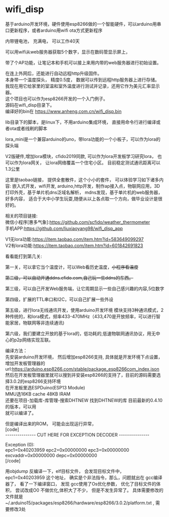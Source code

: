 # wifi_disp
基于arduino开发环境，硬件使用esp8266做的一个智能硬件，可以arduino用串口更新程序，或者arduino用wifi ota方式更新程序

内带锂电池， 充满电， 可以工作40天

可以用wifi从web服务器获取5个数字，显示在数码管显示屏上，

带了个AP功能，让笔记本和手机可以接上来用内带的web服务器进行初始设置。

在连上外网后，还能进行自动远程http升级固件。  
本身带一个温度探头， 精度0.5度， 数据可以传到远程http服务器上进行存储。  
我现在用它给家里的室温和室外温度进行测试并记录，还用它作为美元汇率显示器。  
这个项目也可以作为esp8266开发的一个入门例子。  
源码在wifi_disp目录下。   
编译好的bin在 https://www.anheng.com.cn/wifi_disp.bin  

lib目录下的脚本，是linux下，不用arduino集成环境， 直接用命令行进行编译或者ota或者线刷的脚本

lora_mini是一个兼容arduino的uno，带lora功能的一个小板子，可以作为lora的探头端  

 V2版硬件,增加lora模块，cfido2019同款, 可以作为lora开发板学习研究lora， 也可以作为lora网关， 让lora网络覆盖一个住宅小区。  目前稳定测试通讯距离可以1.3公里  

这里是taobao链接， 提供全套散件，这个小小的套件， 可以体验学习如下诸多内容: 嵌入式开发，wifi开发, arduino,http开发，制作ap接入点，物联网应用，3D打印外壳，基于单片机dns泛域名解析， mdns发现，基于单片机的web服务器，好多内容， 适合于大中小学生玩耍,随便从以上各点取一个方向，做毕业设计是很好的。 

相关的项目链接:  
微信小程序[惠多气象]:https://github.com/scfido/weather_thermometer  
手机APP:https://github.com/liuxiaoyang98/wifi_disp_app  

V1无lora功能:https://item.taobao.com/item.htm?id=583649099297    
V2有lora功能:https://item.taobao.com/item.htm?id=601842691823  

看看能打到第几关:  

第一关，可以拿它当个温度计，可以Web看历史温度，~~小程序看温度~~

~~第二级，可以自动开通ddns.cfido.com,自己玩一些ddns的东西。~~

第三级，可以自己开发Web服务端，让它周期显示一些自己感兴趣的内容,5位数字

第四级，扩展的TTL串口和I2C，可以自己扩展一些外设

第五级，进行lora无线通讯开发，使用arduino开发环境
模块支持3种通讯模式，2种传统的，和lora模式，频率433-470MHz（433,470是开放频率，可以进行智能家居，物联网等非连续通讯)

第六级，我们要建立开放的基于lora的，低功耗的,低速物联网通讯协议，用无中心的p2p网络实现互联。

编译方法：  
先安装arduino开发环境， 然后增加esp8266支持, 具体就是开发环境下点设置， 增加开发板管理器的url:https://arduino.esp8266.com/stable/package_esp8266com_index.json   
然后在开发板管理器里就可以搜到并安装esp8266的支持了，目前的源码需要选择3.0.2的esp8266支持环境  
在开发板里选ESPDuino(ESP13 Module)  
MMU选16KB cache 48KB IRAM  
还要在项目-加载库-库管理-搜索DHTNEW 找到DHTNEW的库 目前最新的0.4.10的版本，可以用  
就可以编译了。 

但是编译出来的ROM， 可能会出现运行异常，   
[code]  
--------------- CUT HERE FOR EXCEPTION DECODER ---------------  

Exception (0):  
epc1=0x40203959 epc2=0x00000000 epc3=0x00000000 excvaddr=0x00000000 depc=0x00000000  
[/code]  

用objdump 反编译一下，elf目标文件， 会发现目标文件中， epc1=0x40203959 这个地址， 确实是个非法指令，那么，问题就出在 gcc编译器了，  看了一下编译窗口， 发现 gcc使用了Os优化参数， 优化了目标文件的体积， 尝试改成O0 不做优化,体积大了不少， 但是不发生异常了。 具体需要修改的文件就是 ~/.arduino15/packages/esp8266/hardware/esp8266/3.0.2/platform.txt , 需要修改3处  

